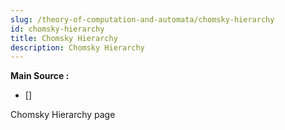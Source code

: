 ```yaml
---
slug: /theory-of-computation-and-automata/chomsky-hierarchy
id: chomsky-hierarchy
title: Chomsky Hierarchy
description: Chomsky Hierarchy
---
```


**Main Source :**

- [] 

Chomsky Hierarchy page
